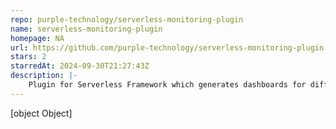 ```yaml
---
repo: purple-technology/serverless-monitoring-plugin
name: serverless-monitoring-plugin
homepage: NA
url: https://github.com/purple-technology/serverless-monitoring-plugin
stars: 2
starredAt: 2024-09-30T21:27:43Z
description: |-
    Plugin for Serverless Framework which generates dashboards for different resources
---
```


[object Object]
